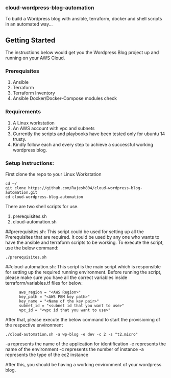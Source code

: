 ### cloud-wordpress-blog-automation
To build a Wordpress blog with ansible, terraform, docker and shell scripts in an automated way...

## Getting Started
The instructions below would get you the Wordpress Blog project up and running on your AWS Cloud.

### Prerequisites
1. Ansible
2. Terraform
3. Terraform Inventory
4. Ansible Docker/Docker-Compose modules check

### Requirements
1. A Linux workstation
2. An AWS account with vpc and subnets
3. Currently the scripts and playbooks have been tested only for ubuntu 14 trusty.
4. Kindly follow each and every step to achieve a successful working wordpress blog.

### Setup Instructions:

First clone the repo to your Linux Workstation

```
cd ~/
git clone https://github.com/Rajesh804/cloud-wordpress-blog-automation.git
cd cloud-wordpress-blog-automation
```

There are two shell scripts for use.
1. prerequisites.sh
2. cloud-automation.sh

##prerequisites.sh: 
This script could be used for setting up all the Prerequisites that are required. It could be used by any one who wants to have the ansible and terraform scripts to be working. To execute the script, use the below command:

```
./prerequisites.sh
```

##cloud-automation.sh:
This script is the main script which is responsible for setting up the required running environment. Before running the script, please make sure you have all the correct variables inside terraform/variables.tf files for below:

          aws_region = "<AWS Region>"
          key_path = "<AWS PEM key path>" 
          key_name = "<Name of the key pair>"
          subnet_id = "<subnet id that you want to use>"
          vpc_id = "<vpc id that you want to use>"

After that, please execute the below command to start the provisioning of the respective environment

```
./cloud-automation.sh -a wp-blog -e dev -c 2 -s "t2.micro"
```
-a represents the name of the application for identification
-e represents the name of the environment
-c represents the number of instance 
-a represents the type of the ec2 instance

After this, you should be having a working environment of your wordpress blog.